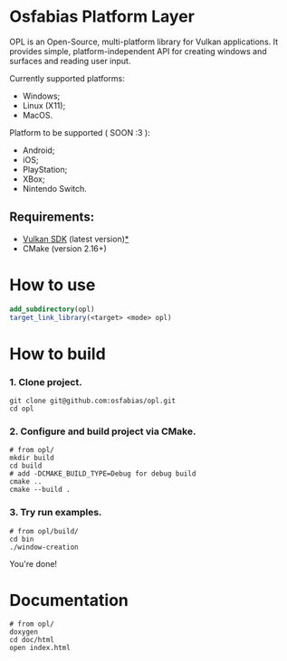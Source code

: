 # Osfabias Platform Layer
OPL is an Open-Source, multi-platform library for Vulkan applications.
It provides simple, platform-independent API for creating windows and
surfaces and reading user input.

Currently supported platforms:
- Windows;
- Linux (X11);
- MacOS.

Platform to be supported ( SOON :3 ):
- Android;
- iOS;
- PlayStation;
- XBox;
- Nintendo Switch.

## Requirements:
- [Vulkan SDK](https://vulkan.lunarg.com/sdk/home) (latest version)[*](https://github.com/osfabias/opl/issues/1)
- CMake (version 2.16+)

# How to use
```cmake
add_subdirectory(opl)
target_link_library(<target> <mode> opl)
```

# How to build
### 1. Clone project.
```shell
git clone git@github.com:osfabias/opl.git
cd opl
```

### 2. Configure and build project via CMake.
```shell
# from opl/
mkdir build
cd build
# add -DCMAKE_BUILD_TYPE=Debug for debug build
cmake ..
cmake --build .
```

### 3. Try run examples.
```shell
# from opl/build/
cd bin
./window-creation
```

You're done!
# Documentation
```shell
# from opl/
doxygen
cd doc/html
open index.html
```
